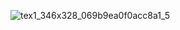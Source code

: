![tex1_346x328_069b9ea0f0acc8a1_5](https://github.com/user-attachments/assets/025bbc5a-6f81-4ce7-b510-aaf2056ff268)
